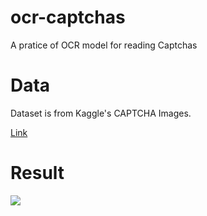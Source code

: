 # ocr-captchas

A pratice of OCR model for reading Captchas

# Data
Dataset is from Kaggle's CAPTCHA Images.</br>

[Link](https://www.kaggle.com/fournierp/captcha-version-2-images)

# Result

![](./result/result.jpg)
